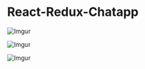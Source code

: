 # React-Redux-Chatapp

![Imgur](https://i.imgur.com/xur0FHO.png)

![Imgur](https://i.imgur.com/9xKv3sN.png)

![Imgur](https://i.imgur.com/zcPP2Nb.png)
